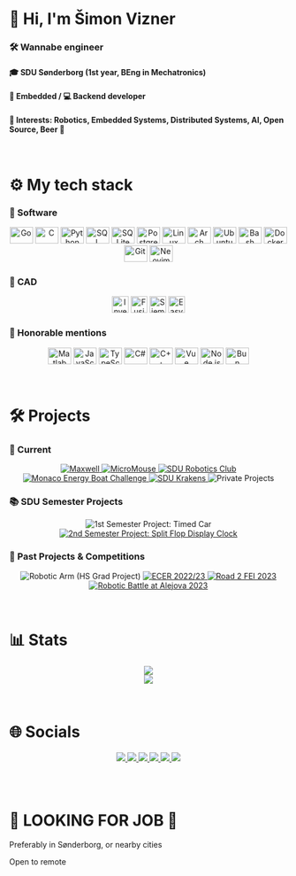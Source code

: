 <h1>👋 Hi, I'm Šimon Vizner</h1>
<h3>🛠 Wannabe engineer</h3>
<h4>🎓 SDU Sønderborg (1st year, BEng in Mechatronics)</h4>
<h4>🐞 Embedded / 💻 Backend developer</h4>
<h4>🎯 Interests: Robotics, Embedded Systems, Distributed Systems, AI, Open Source, Beer 🍺</h4>

</br>

<h1>⚙ My tech stack</h1>
<h3>💽 Software</h3>
<p align="center">
  <img src="https://cdn.jsdelivr.net/gh/devicons/devicon@latest/icons/go/go-original-wordmark.svg" width="42" height="30" alt="Go"/>
  <img src="https://cdn.jsdelivr.net/gh/devicons/devicon@latest/icons/c/c-original.svg" width="42" height="30" alt="C"/>
  <img src="https://cdn.jsdelivr.net/gh/devicons/devicon@latest/icons/python/python-original.svg" width="42" height="30" alt="Python"/>
  <img src="https://cdn.jsdelivr.net/gh/devicons/devicon@latest/icons/mysql/mysql-original-wordmark.svg" width="42" height="30" alt="SQL"/>
  <img src="https://cdn.jsdelivr.net/gh/devicons/devicon@latest/icons/sqlite/sqlite-original.svg" width="42" height="30" alt="SQLite"/>
  <img src="https://cdn.jsdelivr.net/gh/devicons/devicon@latest/icons/postgresql/postgresql-original.svg" width="42" height="30" alt="PostgreSQL"/>
  <img src="https://cdn.jsdelivr.net/gh/devicons/devicon@latest/icons/linux/linux-original.svg" width="42" height="30" alt="Linux"/>
  <img src="https://cdn.jsdelivr.net/gh/devicons/devicon@latest/icons/archlinux/archlinux-original.svg" width="42" height="30" alt="Arch"/>
  <img src="https://cdn.jsdelivr.net/gh/devicons/devicon@latest/icons/ubuntu/ubuntu-original.svg" width="42" height="30" alt="Ubuntu"/>
  <img src="https://cdn.jsdelivr.net/gh/devicons/devicon@latest/icons/bash/bash-original.svg" width="42" height="30" alt="Bash"/>
  <img src="https://cdn.jsdelivr.net/gh/devicons/devicon@latest/icons/docker/docker-original.svg" width="42" height="30" alt="Docker"/>
  <img src="https://cdn.jsdelivr.net/gh/devicons/devicon@latest/icons/git/git-original.svg" width="42" height="30" alt="Git"/>
  <img src="https://cdn.jsdelivr.net/gh/devicons/devicon@latest/icons/vim/vim-original.svg" width="42" height="30" alt="Neovim"/>
</p>

<h3>📐 CAD</h3>
<p align="center">
  <img src="https://damassets.autodesk.net/content/dam/autodesk/www/product-imagery/badge-75x75/simplified-badges/inventor-2023-simplified-badge-75x75.png" height="30" alt="Inventor"/>
  <img src="https://damassets.autodesk.net/content/dam/autodesk/www/product-imagery/badge-75x75/simplified-badges/fusion-360-2023-simplified-badge-75x75.png" height="30" alt="Fusion"/>
  <img src="https://images.sw.cdn.siemens.com/siemens-disw-assets/public/2KEnSD0JfWUmNS4DT82hus/en-US/siemens-xcelerator-narrow-90x62.png" height="30" alt="Siemens NX"/>
  <img src="https://easyeda.com/images/icons/footer-logo.svg?id=0ef56d0f819fc4e5e9d0" height="30" alt="EasyEDA"/>
</p>

<h3>🌟 Honorable mentions</h3>
<p align="center">
  <img src="https://cdn.jsdelivr.net/gh/devicons/devicon@latest/icons/matlab/matlab-original.svg" width="42" height="30" alt="Matlab"/>
  <img src="https://cdn.jsdelivr.net/gh/devicons/devicon@latest/icons/javascript/javascript-original.svg" width="42" height="30" alt="JavaScript"/>
  <img src="https://cdn.jsdelivr.net/gh/devicons/devicon@latest/icons/typescript/typescript-original.svg" width="42" height="30" alt="TypeScript"/>
  <img src="https://cdn.jsdelivr.net/gh/devicons/devicon@latest/icons/csharp/csharp-original.svg" width="42" height="30" alt="C#"/>
  <img src="https://cdn.jsdelivr.net/gh/devicons/devicon@latest/icons/cplusplus/cplusplus-original.svg" width="42" height="30" alt="C++"/>
  <img src="https://cdn.jsdelivr.net/gh/devicons/devicon@latest/icons/vuejs/vuejs-original.svg" width="42" height="30" alt="Vue"/>
  <img src="https://cdn.jsdelivr.net/gh/devicons/devicon@latest/icons/nodejs/nodejs-original.svg" width="42" height="30" alt="Node.js"/>
  <img src="https://bun.sh/logo.svg" width="42" height="30" alt="Bun"/>
</p>

</br>

<h1>🛠️ Projects</h1>
<h3>🎯 Current</h3>
<p align="center">
  <a href="https://maxwell.vizn3r.eu" target="_blank">
    <img src="https://img.shields.io/badge/%F0%9F%A7%91%E2%80%8D%F0%9F%92%BB%20Maxwell-9f00ff?style=for-the-badge&logo=OpenAI&logoColor=white" alt="Maxwell" />
  </a>
  <a href="https://en.wikipedia.org/wiki/Micromouse" target="_blank">
    <img src="https://img.shields.io/badge/%F0%9F%90%80%20MicroMouse-grey?style=for-the-badge&logo=raspberrypi&logoColor=white" alt="MicroMouse" />
  </a>
  <a href="https://github.com/SDU-Robotics-Club" target="_blank">
    <img src="https://img.shields.io/badge/%F0%9F%A6%BE%20SDU%20Robotics%20Club-blue?style=for-the-badge&logo=github" alt="SDU Robotics Club" />
  </a>
  <a href="https://energyboatchallenge.com/" target="_blank">
    <img src="https://img.shields.io/badge/%F0%9F%9A%A4%20Monaco%20Energy%20Boat%20Challenge-darkgreen?style=for-the-badge&logo=leaflet&logoColor=white" alt="Monaco Energy Boat Challenge" />
  </a>
  <a href="https://github.com/SDU-Krakens" target="_blank">
    <img src="https://img.shields.io/badge/%F0%9F%A6%91%20SDU%20Krakens-blue?style=for-the-badge&logo=github" alt="SDU Krakens" />
  </a>
  <img src="https://img.shields.io/badge/%F0%9F%94%8F%20Private%20Projects-orange?style=for-the-badge" alt="Private Projects" />
</p>

<h3>📚 SDU Semester Projects</h3>
<p align="center">
  <img src="https://img.shields.io/badge/%231%20Semester%20Project%3A%20Timed%20Car-lightgrey?style=for-the-badge" alt="1st Semester Project: Timed Car" />
  <a href="https://github.com/vizn3r/spro2">
    <img src="https://img.shields.io/badge/2nd%20Semester%20Project%3A%20Split%20Flop%20Display%20Clock-lightblue?style=for-the-badge" alt="2nd Semester Project: Split Flop Display Clock" />
  </a>
</p>

<h3>🏁 Past Projects & Competitions</h3>
<p align="center">
  <img src="https://img.shields.io/badge/Robotic%20Arm%20(HS%20Grad%20Project)-purple?style=for-the-badge" alt="Robotic Arm (HS Grad Project)" />
  <a href="https://ecer.pria.at/" target="_blank">
    <img src="https://img.shields.io/badge/ECER%202022%2F23-4th%2F2nd_place-blueviolet?style=for-the-badge" alt="ECER 2022/23" />
  </a>
  <a href="https://road2fei.sk/" target="_blank">
    <img src="https://img.shields.io/badge/Road%202%20FEI%202023-3rd_place-red?style=for-the-badge" alt="Road 2 FEI 2023" />
  </a>
  <a href="https://robotickybattle.sk/" target="_blank">
    <img src="https://img.shields.io/badge/Robotic%20Battle%20at%20Alejova%202023-5th_place-yellow?style=for-the-badge" alt="Robotic Battle at Alejova 2023" />
  </a>
</p>

</br>

<h1>📊 Stats</h1>
<p align="center">
  <img src="https://github-readme-stats.vercel.app/api?username=vizn3r&show_icons=true&theme=tokyonight&hide_border=true&rank_icon=github&card_width=500"/></br>
  <img src="https://github-readme-stats.vercel.app/api/top-langs/?username=vizn3r&layout=normal&theme=tokyonight&hide_border=true&card_width=500"/>
</p>

</br>

<h1>🌐 Socials</h1>
<p align="center">
  <a href="https://github.com/vizn3r" target="_blank">
    <img src="https://img.shields.io/badge/GitHub-vizn3r-181717?style=for-the-badge&logo=github" />
  </a>
  <a href="https://linkedin.com/in/simon-vizner" target="_blank">
    <img src="https://img.shields.io/badge/LinkedIn-simon--vizner-0A66C2?style=for-the-badge&logo=linkedin&logoColor=white" />
  </a>
  <a href="https://discord.com/users/828356379071741992" target="_blank">
    <img src="https://img.shields.io/badge/Discord-vizn3r-5865F2?style=for-the-badge&logo=discord&logoColor=white" />
  </a>
  <a href="https://instagram.com/vizn3r" target="_blank">
    <img src="https://img.shields.io/badge/Instagram-vizn3r-E4405F?style=for-the-badge&logo=instagram&logoColor=white" />
  </a>
  <a href="mailto:simon.vizner@gmail.com" target="_blank">
    <img src="https://img.shields.io/badge/Email-simon.vizner%40gmail.com-D14836?style=for-the-badge&logo=gmail&logoColor=white" />
  </a>
  <a href="mailto:me@vizn3r.eu" target="_blank">
    <img src="https://img.shields.io/badge/Email-me%40vizn3r.eu-D14836?style=for-the-badge&logo=gmail&logoColor=white" />
  </a>
</p>

</br></br>
<h1>👀 LOOKING FOR JOB 📝</h1>
<p>Preferably in Sønderborg, or nearby cities</p>
<p>Open to remote</p>
